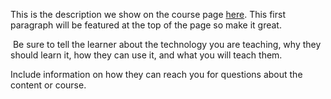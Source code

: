 This is the description we show on the course page [here](https://lab.github.com/Asylkhan1/ya-ne-znayu-chto-ya-delayu). This first paragraph will be featured at the top of the page so make it great.
​

​
Be sure to tell the learner about the technology you are teaching, why they should learn it, how they can use it, and what you will teach them.
​


Include information on how they can reach you for questions about the content or course. 